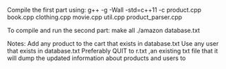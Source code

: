 Compile the first part using:
g++ -g -Wall -std=c++11 -c product.cpp book.cpp clothing.cpp movie.cpp util.cpp product_parser.cpp

To compile and run the second part: 
make all 
./amazon database.txt

Notes:
Add any product to the cart that exists in database.txt
Use any user that exists in database.txt
Preferably QUIT to r.txt ,an existing txt file that it will dump the updated information about products and users to

